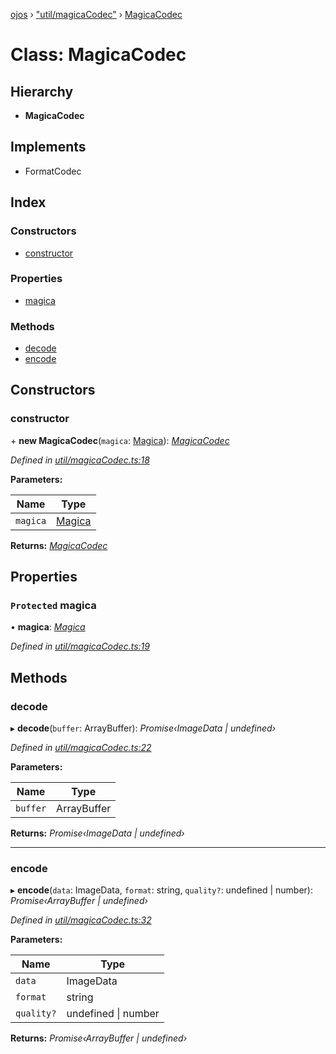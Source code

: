 [ojos](../README.md) › ["util/magicaCodec"](../modules/_util_magicacodec_.md) › [MagicaCodec](_util_magicacodec_.magicacodec.md)

# Class: MagicaCodec

## Hierarchy

* **MagicaCodec**

## Implements

* FormatCodec

## Index

### Constructors

* [constructor](_util_magicacodec_.magicacodec.md#constructor)

### Properties

* [magica](_util_magicacodec_.magicacodec.md#protected-magica)

### Methods

* [decode](_util_magicacodec_.magicacodec.md#decode)
* [encode](_util_magicacodec_.magicacodec.md#encode)

## Constructors

###  constructor

\+ **new MagicaCodec**(`magica`: [Magica](../interfaces/_util_magicacodec_.magica.md)): *[MagicaCodec](_util_magicacodec_.magicacodec.md)*

*Defined in [util/magicaCodec.ts:18](https://github.com/cancerberoSgx/mirada/blob/3544b58/ojos/src/util/magicaCodec.ts#L18)*

**Parameters:**

Name | Type |
------ | ------ |
`magica` | [Magica](../interfaces/_util_magicacodec_.magica.md) |

**Returns:** *[MagicaCodec](_util_magicacodec_.magicacodec.md)*

## Properties

### `Protected` magica

• **magica**: *[Magica](../interfaces/_util_magicacodec_.magica.md)*

*Defined in [util/magicaCodec.ts:19](https://github.com/cancerberoSgx/mirada/blob/3544b58/ojos/src/util/magicaCodec.ts#L19)*

## Methods

###  decode

▸ **decode**(`buffer`: ArrayBuffer): *Promise‹ImageData | undefined›*

*Defined in [util/magicaCodec.ts:22](https://github.com/cancerberoSgx/mirada/blob/3544b58/ojos/src/util/magicaCodec.ts#L22)*

**Parameters:**

Name | Type |
------ | ------ |
`buffer` | ArrayBuffer |

**Returns:** *Promise‹ImageData | undefined›*

___

###  encode

▸ **encode**(`data`: ImageData, `format`: string, `quality?`: undefined | number): *Promise‹ArrayBuffer | undefined›*

*Defined in [util/magicaCodec.ts:32](https://github.com/cancerberoSgx/mirada/blob/3544b58/ojos/src/util/magicaCodec.ts#L32)*

**Parameters:**

Name | Type |
------ | ------ |
`data` | ImageData |
`format` | string |
`quality?` | undefined &#124; number |

**Returns:** *Promise‹ArrayBuffer | undefined›*
